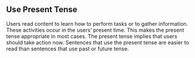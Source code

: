 ## Use Present Tense

Users read content to learn how to perform tasks or to gather information. These activities occur in the users’ present time. This makes the present tense appropriate in most cases. The present tense implies that users should take action now. Sentences that use the present tense are easier to read than sentences that use past or future tense.

